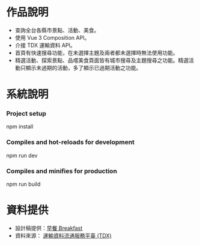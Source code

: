# 作品說明

- 查詢全台各縣市景點、活動、美食。
- 使用 Vue 3 Composition API。
- 介接 TDX 運輸資料 API。
- 首頁有快速搜尋功能，在未選擇主題及兩者都未選擇時無法使用功能。
- 精選活動、探索景點、品嚐美食頁面皆有城市搜尋及主題搜尋之功能。精選活動只顯示未過期的活動，多了顯示已過期活動之功能。

# 系統說明

### Project setup
npm install

### Compiles and hot-reloads for development
npm run dev

### Compiles and minifies for production
npm run build

# 資料提供
- 設計稿提供：[早餐 Breakfast](https://www.figma.com/file/5HQAZ2bunGNKma2fwU0aNZ/The-F2E-3rd---Week1-%E5%8F%B0%E7%81%A3%E6%97%85%E9%81%8A%E6%99%AF%E9%BB%9E%E5%B0%8E%E8%A6%BD?type=design&node-id=0-1&mode=design&t=7NYidIdCakvnqXNq-0)
- 資料來源： [運輸資料流通服務平臺 (TDX)](https://tdx.transportdata.tw/)

